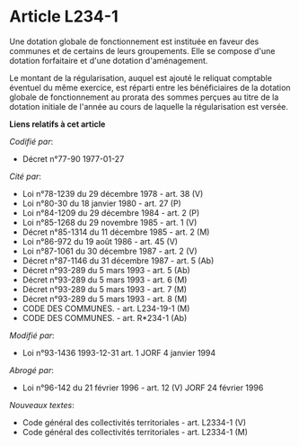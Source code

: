 # Article L234-1

Une dotation globale de fonctionnement est instituée en faveur des communes et de certains de leurs groupements. Elle se
compose d'une dotation forfaitaire et d'une dotation d'aménagement.

Le montant de la régularisation, auquel est ajouté le reliquat comptable éventuel du même exercice, est réparti entre les
bénéficiaires de la dotation globale de fonctionnement au prorata des sommes perçues au titre de la dotation initiale de
l'année au cours de laquelle la régularisation est versée.

**Liens relatifs à cet article**

_Codifié par_:

  - Décret n°77-90 1977-01-27

_Cité par_:

  - Loi n°78-1239 du 29 décembre 1978 - art. 38 (V)
  - Loi n°80-30 du 18 janvier 1980 - art. 27 (P)
  - Loi n°84-1209 du 29 décembre 1984 - art. 2 (P)
  - Loi n°85-1268 du 29 novembre 1985 - art. 1 (V)
  - Décret n°85-1314 du 11 décembre 1985 - art. 2 (M)
  - Loi n°86-972 du 19 août 1986 - art. 45 (V)
  - Loi n°87-1061 du 30 décembre 1987 - art. 2 (V)
  - Décret n°87-1146 du 31 décembre 1987 - art. 5 (Ab)
  - Décret n°93-289 du 5 mars 1993 - art. 5 (Ab)
  - Décret n°93-289 du 5 mars 1993 - art. 6 (M)
  - Décret n°93-289 du 5 mars 1993 - art. 7 (M)
  - Décret n°93-289 du 5 mars 1993 - art. 8 (M)
  - CODE DES COMMUNES. - art. L234-19-1 (M)
  - CODE DES COMMUNES. - art. R*234-1 (Ab)

_Modifié par_:

  - Loi n°93-1436 1993-12-31 art. 1 JORF 4 janvier 1994

_Abrogé par_:

  - Loi n°96-142 du 21 février 1996 - art. 12 (V) JORF 24 février 1996

_Nouveaux textes_:

  - Code général des collectivités territoriales - art. L2334-1 (V)
  - Code général des collectivités territoriales - art. L2334-1 (M)
